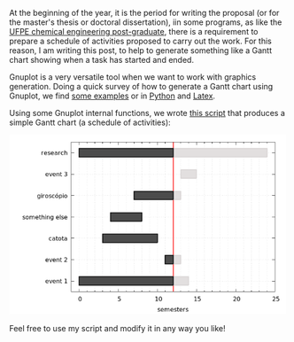 <!--
.. title: Creating gantt plot using gnuplot
.. slug: gantt-plot-using-gnuplot
.. date: 2019-12-31 09:07:20 UTC-03:00
.. tags: gnuplot, schedule, gantt plot, plot
.. category: utilities
.. link: 
.. description: creating gantt plot using gnuplot
.. type: text
-->

At the beginning of the year, it is the period for writing the proposal (or for the master's thesis or doctoral dissertation), iin some programs, as like the [UFPE chemical engineering post-graduate](https://www.ufpe.br/ppgeq), there is a requirement to prepare a schedule of activities proposed to carry out the work. For this reason, I am writing this post, to help to generate something like a Gantt chart showing when a task has started and ended.

Gnuplot is a very versatile tool when we want to work with graphics generation. Doing a quick survey of how to generate a Gantt chart using Gnuplot, we find [some examples](http://gnuplot.sourceforge.net/demo_5.5/gantt.html) or in [Python](http://wiki.mn.wtb.tue.nl/wonham/gantt.py) and [Latex](https://fr.overleaf.com/latex/examples/gantt-charts-with-the-pgfgantt-package/jmkwfxrnfxnw).

Using some Gnuplot internal functions, we wrote [this script](/files/gantt-plot-using-gnuplot/schedule_gantt.plt) that produces a simple Gantt chart (a schedule of activities):

<img src="/files/gantt-plot-using-gnuplot/scheduleThesisGantt.png" width=500>

Feel free to use my script and modify it in any way you like!
